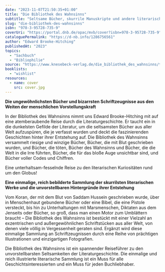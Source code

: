 ```yaml
---
date: "2023-11-07T21:50:35+01:00"
title: "Die Bibliothek des Wahnsinns"
subtitle: "Seltsame Bücher, skurrile Manuskripte und andere literarische Kuriositäten"
slug: "die-bibliothek-des-wahnsinns"
isbn: "978-3-95728-735-9"
coverUri: "https://portal.dnb.de/opac/mvb/cover?isbn=978-3-95728-735-9"
cataloguePermalink: "https://d-nb.info/1286756561"
author: "Edward Brooke-Hitching"
publishedAt: "2023"
topics:
  - "Sachbuch"
  - "Bibliophilie"
source: "https://www.knesebeck-verlag.de/die_bibliothek_des_wahnsinns/t-1/1181"
booklists:
  - "wishlist"
resources:
  - name: cover
    src: cover.jpg
---
```

**Die ungewöhnlichsten Bücher und bizarrsten Schriftzeugnisse aus den Weiten der 
menschlichen Vorstellungskraft**

In der Bibliothek des Wahnsinns nimmt uns Edward Brooke-Hitching mit auf eine 
atemberaubende Reise durch die Literaturgeschichte. Er taucht ein in die 
dunkelsten Gefilde der Literatur, um die seltsamsten Bücher aus aller Welt 
aufzuspüren, die je verfasst wurden und deckt die faszinierenden Geschichten 
hinter ihrer Entstehung auf. Die Bibliothek des Wahnsinns versammelt riesige und 
winzige Bücher, Bücher, die mit Blut geschrieben wurden, und Bücher, die töten, 
Bücher des Wahnsinns und Bücher, die die Welt in die Irre führten, Bücher, die 
für das bloße Auge unsichtbar sind, und Bücher voller Codes und Chiffren.

Eine unterhaltsam-fesselnde Reise zu den literarischen Kuriositäten rund um den 
Globus!

**Eine einmalige, reich bebilderte Sammlung der skurrilsten literarischen Werke 
und die unvorstellbaren Hintergründe ihrer Entstehung**

Vom Koran, der mit dem Blut von Saddam Hussein geschrieben wurde, über in 
Menschenhaut gebundene Bücher oder eine Bibel, die eine Pistole versteckt, bis 
hin zu Unterhaltungen mit Marsmenschen, Diktaten aus dem Jenseits oder Bücher, 
so groß, dass man einen Motor zum Umblättern braucht – Die Bibliothek des 
Wahnsinns ist bestückt mit einer Vielzahl an exzentrischen und außergewöhnlichen 
Schriftstücken aus aller Welt, von denen viele völlig in Vergessenheit geraten 
sind. Ergänzt wird diese einmalige Sammlung an Schriftzeugnissen durch eine 
Reihe von prächtigen Illustrationen und einzigartigen Fotografien.

Die Bibliothek des Wahnsinns ist ein spannender Reiseführer zu den 
unvorstellbarsten Seltsamkeiten der Literaturgeschichte. Die einmalige und reich 
illustrierte literarische Sammlung ist ein Muss für alle 
Geschichtsinteressierten und ein Muss für jeden Buchliebhaber.